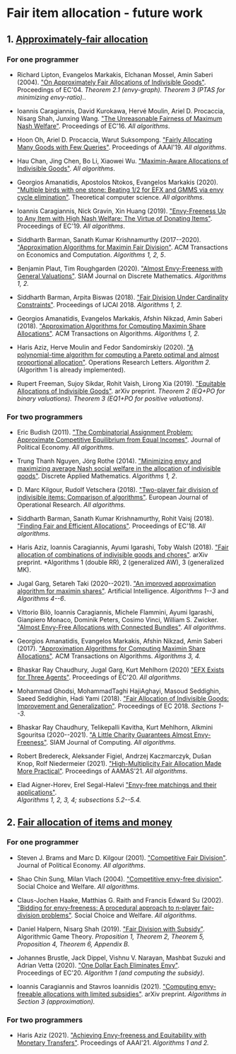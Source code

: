 # Fair item allocation - future work

## 1. [Approximately-fair allocation](https://en.wikipedia.org/wiki/Envy-free_item_allocation)

### For one programmer

* Richard Lipton, Evangelos Markakis, Elchanan Mossel, Amin Saberi (2004).
["On Approximately Fair Allocations of Indivisible Goods"](https://dl.acm.org/doi/pdf/10.1145/988772.988792). 
Proceedings of EC'04.  *Theorem 2.1 (envy-graph). Theorem 3 (PTAS for minimizing envy-ratio).*.

* Ioannis Caragiannis, David Kurokawa, Hervé Moulin, Ariel D. Procaccia, Nisarg Shah, Junxing Wang.
["The Unreasonable Fairness of Maximum Nash Welfare"](http://eprints.gla.ac.uk/123283/1/123283.pdf).
Proceedings of EC'16. *All algorithms*.

* Hoon Oh, Ariel D. Procaccia, Warut Suksompong. 
["Fairly Allocating Many Goods with Few Queries"](https://doi.org/10.1609%2Faaai.v33i01.33012141).
Proceedings of AAAI'19. *All algorithms*.

* Hau Chan, Jing Chen, Bo Li, Xiaowei Wu.
["Maximin-Aware Allocations of Indivisible Goods"](https://arxiv.org/abs/1905.09969).
*All algorithms*.

* Georgios Amanatidis,  Apostolos Ntokos, Evangelos Markakis (2020).
["Multiple birds with one stone: Beating 1/2 for EFX and GMMS via envy cycle elimination"](https://doi.org/10.1016%2Fj.tcs.2020.07.006).
Theoretical computer science. *All algorithms*.

* Ioannis Caragiannis, Nick Gravin, Xin Huang (2019).
["Envy-Freeness Up to Any Item with High Nash Welfare: The Virtue of Donating Items"](https://arxiv.org/abs/1902.04319).
Proceedings of EC'19. *All algorithms*.

* Siddharth Barman, Sanath Kumar Krishnamurthy (2017--2020). 
["Approximation Algorithms for Maximin Fair Division"](https://dl.acm.org/doi/abs/10.1145/3381525). 
ACM Transactions on Economics and Computation.  *Algorithms 1, 2, 5*.

* Benjamin Plaut, Tim Roughgarden (2020).
["Almost Envy-Freeness with General Valuations"](https://dl.acm.org/doi/abs/10.1145/3140756).
SIAM Journal on Discrete Mathematics.  *Algorithms 1, 2.*

* Siddharth Barman, Arpita Biswas (2018).
["Fair Division Under Cardinality Constraints"](https://arxiv.org/abs/1804.09521).
Proceedings of IJCAI 2018.    *Algorithms 1, 2.*

* Georgios Amanatidis, Evangelos Markakis, Afshin Nikzad, Amin Saberi (2018).
["Approximation Algorithms for Computing Maximin Share Allocations"](https://arxiv.org/abs/1503.00941).
ACM Transactions on Algorithms.   *Algorithms 1, 2.*

* Haris Aziz, Herve Moulin and Fedor Sandomirskiy (2020).
["A polynomial-time algorithm for computing a Pareto optimal and almost proportional allocation"](https://www.sciencedirect.com/science/article/pii/S0167637720301024).
Operations Research Letters. *Algorithm 2.* (Algorithm 1 is already implemented).

* Rupert Freeman, Sujoy Sikdar, Rohit Vaish, Lirong Xia (2019).
["Equitable Allocations of Indivisible Goods"](https://arxiv.org/abs/1905.10656).
arXiv preprint. *Theorem 2 (EQ+PO for binary valuations). Theorem 3 (EQ1+PO for positive valuations)*.

### For two programmers

* Eric Budish (2011). 
["The Combinatorial Assignment Problem: Approximate Competitive Equilibrium from Equal Incomes"](https://doi.org/10.1086%2F664613).
Journal of Political Economy. *All algorithms*.

* Trung Thanh Nguyen, Jörg Rothe (2014).
[ "Minimizing envy and maximizing average Nash social welfare in the allocation of indivisible goods"](https://doi.org/10.1137%2F0117039).
Discrete Applied Mathematics.  *Algorithms 1, 2*.

* D. Marc Kilgour, Rudolf Vetschera (2018).
["Two-player fair division of indivisible items: Comparison of algorithms"](https://www.sciencedirect.com/science/article/pii/S0377221718304764). 
European Journal of Operational Research. *All algorithms.* 

* Siddharth Barman, Sanath Kumar Krishnamurthy, Rohit Vaisj (2018). 
["Finding Fair and Efficient Allocations"](https://dl.acm.org/doi/abs/10.1145/3219166.3219176). 
Proceedings of EC'18.  *All algorithms*.

* Haris Aziz, Ioannis Caragiannis, Ayumi Igarashi, Toby Walsh (2018).
["Fair allocation of combinations of indivisible goods and chores"](https://arxiv.org/abs/1807.10684).
arXiv preprint. *Algorithms 1 (double RR), 2 (generalized AW), 3 (generalized MK).

* Jugal Garg, Setareh Taki (2020--2021). 
["An improved approximation algorithm for maximin shares"](https://dl.acm.org/doi/abs/10.1145/3381525). Artificial Intelligence.  *Algorithms 1--3* and *Algorithms 4--6*.

*  Vittorio Bilò, Ioannis Caragiannis, Michele Flammini, Ayumi Igarashi, Gianpiero Monaco, Dominik Peters, Cosimo Vinci, William S. Zwicker.
["Almost Envy-Free Allocations with Connected Bundles"](https://arxiv.org/abs/1808.09406).
*All algorithms*.

* Georgios Amanatidis, Evangelos Markakis, Afshin Nikzad, Amin Saberi (2017).
["Approximation Algorithms for Computing Maximin Share Allocations"](https://arxiv.org/abs/1503.00941).
ACM Transactions on Algorithms.  *Algorithms 3, 4.*

* Bhaskar Ray Chaudhury, Jugal Garg, Kurt Mehlhorn (2020)
["EFX Exists for Three Agents"](https://arxiv.org/abs/2002.05119).
Proceedings of EC'20.  *All algorithms.*

* Mohammad Ghodsi, MohammadTaghi HajiAghayi, Masoud Seddighin, Saeed Seddighin, Hadi Yami (2018).
["Fair Allocation of Indivisible Goods: Improvement and Generalization"](https://arxiv.org/abs/1704.00222).
Proceedings of EC 2018.   *Sections 1--3.*

* Bhaskar Ray Chaudhury, Telikepalli Kavitha, Kurt Mehlhorn, Alkmini Sgouritsa (2020--2021).
["A Little Charity Guarantees Almost Envy-Freeness"](https://epubs.siam.org/doi/abs/10.1137/20M1359134).
SIAM Journal of Computing.  *All algorithms.*

* Robert Bredereck, Aleksander Figiel, Andrzej Kaczmarczyk, Dušan Knop, Rolf Niedermeier (2021).
["High-Multiplicity Fair Allocation Made More Practical"](https://dl.acm.org/doi/abs/10.5555/3463952.3463988).
Proceedings of AAMAS'21. *All algorithms*.

* Elad Aigner-Horev, Erel Segal-Halevi
["Envy-free matchings and their applications"](https://arxiv.org/abs/1901.09527).   
*Algorithms 1, 2, 3, 4; subsections 5.2--5.4.*



## 2. [Fair allocation of items and money](https://en.wikipedia.org/wiki/Fair_allocation_of_items_and_money)

### For one programmer

* Steven J. Brams and Marc D. Kilgour (2001).
["Competitive Fair Division"](https://doi.org/10.1086%2F319550).
Journal of Political Economy. *All algorithms*.

* Shao Chin Sung, Milan Vlach (2004). 
["Competitive envy-free division"](https://doi.org/10.1007%2Fs00355-003-0240-z).
Social Choice and Welfare. *All algorithms*.

* Claus-Jochen Haake, Matthias G. Raith and Francis Edward Su (2002).
["Bidding for envy-freeness: A procedural approach to n-player fair-division problems"](https://doi.org/10.1007%2Fs003550100149).
Social Choice and Welfare. *All algorithms*.

* Daniel Halpern, Nisarg Shah (2019).
["Fair Division with Subsidy"](https://link.springer.com/chapter/10.1007/978-3-030-30473-7_25).
Algorithmic Game Theory. *Proposition 1, Theorem 2, Theorem 5, Proposition 4, Theorem 6, Appendix B.*

* Johannes Brustle, Jack Dippel, Vishnu V. Narayan, Mashbat Suzuki and Adrian Vetta (2020).
["One Dollar Each Eliminates Envy"](https://doi.org/10.1145/3391403.3399447).   
Proceedings of EC'20. *Algorithm 1 (and computing the subsidy).*

* Ioannis Caragiannis and Stavros Ioannidis (2021). ["Computing envy-freeable allocations with limited subsidies"](https://arxiv.org/abs/2002.02789). 
arXiv preprint. *Algorithms in Section 3 (approximation).* 

### For two programmers

* Haris Aziz (2021). ["Achieving Envy-freeness and Equitability with Monetary Transfers"](https://ojs.aaai.org/index.php/AAAI/article/view/16645). 
Proceedings of AAAI'21. *Algorithms 1 and 2.*


